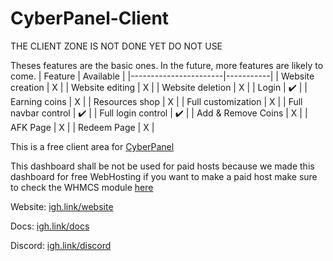 # CyberPanel-Client
THE CLIENT ZONE IS NOT DONE YET DO NOT USE

Theses features are the basic ones. In the future, more features are likely to come.
| Feature               | Available |
|-----------------------|-----------|
| Website creation      |  X        |
| Website editing       |  X        |
| Website deletion      |  X        |
| Login                 | ✔️        |
| Earning coins         |  X        |
| Resources shop        |  X        |
| Full customization    |  X        |
| Full navbar control   | ✔️        |
| Full login control    | ✔️        |
| Add & Remove Coins    |  X        |
| AFK Page              |  X        |
| Redeem Page           |  X        |

This is a free client area for [CyberPanel](https://cyberpanel.net/)

This dashboard shall be not be used for paid hosts because we made this dashboard for free WebHosting  if you want to make a paid host make sure to check the WHMCS module [here](https://github.com/jetchirag/cyberpanel-whmcs)

Website: [igh.link/website](https://ignition-development.xyz)

Docs: [igh.link/docs](https://docs.ignition-development.xyz)

Discord: [igh.link/discord](https://discord.gg/WMV7ACMg7p)
